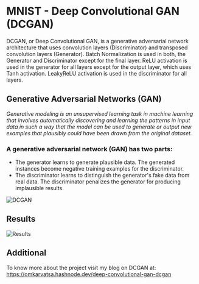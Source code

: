 # MNIST - Deep Convolutional GAN (DCGAN)
DCGAN, or Deep Convolutional GAN, is a generative adversarial network architecture that uses convolution layers (Discriminator) and transposed convolution layers (Generator). Batch Normalization is used in both, the Generator and Discriminator except for the final layer. ReLU activation is used in the generator for all layers except for the output layer, which uses Tanh activation. LeakyReLU activation is used in the discriminator for all layers.


## Generative Adversarial Networks (GAN)
<em>Generative modeling is an unsupervised learning task in machine learning that involves automatically discovering and learning the patterns in input data in such a way that the model can be used to generate or output new examples that plausibly could have been drawn from the original dataset.</em>

### A generative adversarial network (GAN) has two parts:

<ul>
<li>The generator learns to generate plausible data. The generated instances become negative training examples for the discriminator.</li>
<li>The discriminator learns to distinguish the generator's fake data from real data. The discriminator penalizes the generator for producing implausible results.</li>
</ul>

<img src="https://i0.wp.com/neptune.ai/wp-content/uploads/2022/10/fig3-Objective-function.png?ssl=1" alt="DCGAN">

## Results
<img src="https://cdn.hashnode.com/res/hashnode/image/upload/v1673609307416/fdf667c0-5bf7-452d-953e-4a30ab6c9d23.png?auto=compress,format&format=webp" style="background-color:white" alt="Results">

## Additional

To know more about the project visit my blog on DCGAN at: https://omkarvatsa.hashnode.dev/deep-convolutional-gan-dcgan
